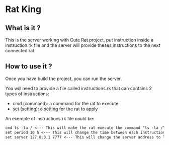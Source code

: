 # Rat King

## What is it ?

This is the server working with Cute Rat project, put instruction inside a instruction.rk file and the server will provide theses instructions to the next connected rat.

## How to use it ?

Once you have build the project, you can run the server.

You will need to provide a file called instructions.rk that can contains 2 types of instructions:
- cmd (command): a command for the rat to execute
- set (setting): a setting for the rat to apply

An exemple of instructions.rk file could be:
```txt
cmd ls -la / <--- This will make the rat execute the command "ls -la /"
set period 10 h <--- This will change the time between each instruction to 10 hours
set server 127.0.0.1 7777 <--- This will change the server address to localhost:7777
```
